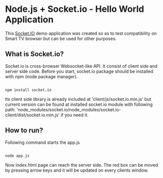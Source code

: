 Node.js + Socket.io - Hello World Application
====================
This [Socket.IO][1] demo application was created so as to test compatibility on Smart TV browser but can be used for other purposes.

What is Socket.io?
---------------------
Socket.io is cross-browser Websocket-like API. It consist of client side and server side code. Before you start, socket.io package should be installed with npm (node package manager).

<code>
npm install socket.io
</code>

Its client side library is already included at 'client/js/socket.io.min.js' but current version can be found at installed socket.io module with following path: 'node_modules/socket.io/node_modules/socket.io-client/dist/socket.io.min.js' if you need it. 


How to run?
---------------------
Following command starts the app.js

<code>
node app.js
</code>

Now index.html page can reach  the server side. The red box can be moved by pressing arrow keys and it will be updated  on every clients window.

[1]: http://socket.io/        "Socket.IO"